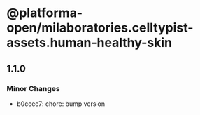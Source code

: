 # @platforma-open/milaboratories.celltypist-assets.human-healthy-skin

## 1.1.0

### Minor Changes

- b0ccec7: chore: bump version
